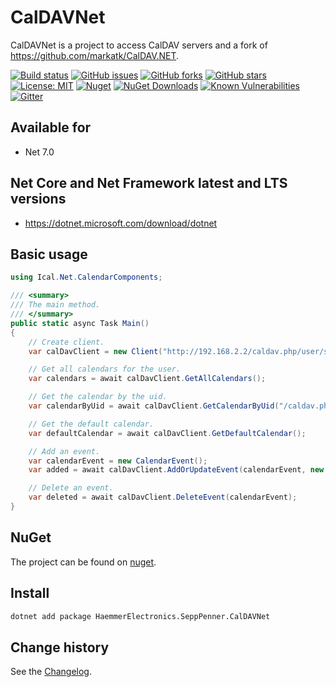 CalDAVNet
====================================

CalDAVNet is a project to access CalDAV servers and a fork of https://github.com/markatk/CalDAV.NET.

[![Build status](https://ci.appveyor.com/api/projects/status/0rsrutr4in3chb3k?svg=true)](https://ci.appveyor.com/project/SeppPenner/caldavnet)
[![GitHub issues](https://img.shields.io/github/issues/SeppPenner/CalDAVNet.svg)](https://github.com/SeppPenner/CalDAVNet/issues)
[![GitHub forks](https://img.shields.io/github/forks/SeppPenner/CalDAVNet.svg)](https://github.com/SeppPenner/CalDAVNet/network)
[![GitHub stars](https://img.shields.io/github/stars/SeppPenner/CalDAVNet.svg)](https://github.com/SeppPenner/CalDAVNet/stargazers)
[![License: MIT](https://img.shields.io/badge/License-MIT-blue.svg)](https://raw.githubusercontent.com/SeppPenner/CalDAVNet/master/License.txt)
[![Nuget](https://img.shields.io/badge/CalDAVNet-Nuget-brightgreen.svg)](https://www.nuget.org/packages/HaemmerElectronics.SeppPenner.CalDAVNet/)
[![NuGet Downloads](https://img.shields.io/nuget/dt/HaemmerElectronics.SeppPenner.CalDAVNet.svg)](https://www.nuget.org/packages/HaemmerElectronics.SeppPenner.CalDAVNet/)
[![Known Vulnerabilities](https://snyk.io/test/github/SeppPenner/CalDAVNet/badge.svg)](https://snyk.io/test/github/SeppPenner/CalDAVNet)
[![Gitter](https://badges.gitter.im/CalDAVNet/community.svg)](https://gitter.im/CalDAVNet/community?utm_source=badge&utm_medium=badge&utm_campaign=pr-badge)

## Available for
* Net 7.0

## Net Core and Net Framework latest and LTS versions
* https://dotnet.microsoft.com/download/dotnet

## Basic usage
```csharp
using Ical.Net.CalendarComponents;

/// <summary>
/// The main method.
/// </summary>
public static async Task Main()
{
	// Create client.
	var calDavClient = new Client("http://192.168.2.2/caldav.php/user/someid", "user", "password");

	// Get all calendars for the user.
	var calendars = await calDavClient.GetAllCalendars();

	// Get the calendar by the uid.
	var calendarByUid = await calDavClient.GetCalendarByUid("/caldav.php/user/uniqueid/");

	// Get the default calendar.
	var defaultCalendar = await calDavClient.GetDefaultCalendar();

	// Add an event.
	var calendarEvent = new CalendarEvent();
	var added = await calDavClient.AddOrUpdateEvent(calendarEvent, new Ical.Net.Calendar());

	// Delete an event.
	var deleted = await calDavClient.DeleteEvent(calendarEvent);
}
```

## NuGet
The project can be found on [nuget](https://www.nuget.org/packages/HaemmerElectronics.SeppPenner.CalDAVNet/).

## Install

```bash
dotnet add package HaemmerElectronics.SeppPenner.CalDAVNet
```

Change history
--------------

See the [Changelog](https://github.com/SeppPenner/CalDAVNet/blob/master/Changelog.md).
